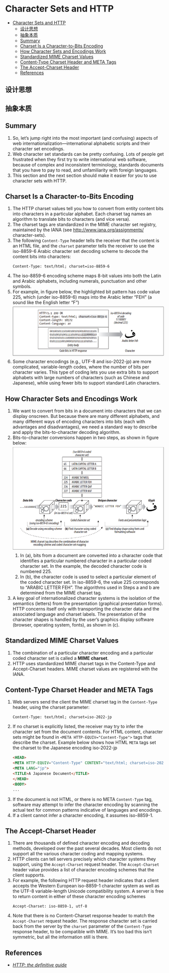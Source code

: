 # Character Sets and HTTP


<!-- TOC -->

- [Character Sets and HTTP](#character-sets-and-http)
    - [设计思想](#设计思想)
    - [抽象本质](#抽象本质)
    - [Summary](#summary)
    - [Charset Is a Character-to-Bits Encoding](#charset-is-a-character-to-bits-encoding)
    - [How Character Sets and Encodings Work](#how-character-sets-and-encodings-work)
    - [Standardized MIME Charset Values](#standardized-mime-charset-values)
    - [Content-Type Charset Header and META Tags](#content-type-charset-header-and-meta-tags)
    - [The Accept-Charset Header](#the-accept-charset-header)
    - [References](#references)

<!-- /TOC -->


## 设计思想


## 抽象本质


## Summary
1. So, let’s jump right into the most important (and confusing) aspects of web internationalization—international alphabetic scripts and their character set encodings.
2. Web character set standards can be pretty confusing. Lots of people get frustrated when they first try to write international web software, because of complex and inconsistent terminology, standards documents that you have to pay to read, and unfamiliarity with foreign languages. 
3. This section and the next section should make it easier for you to use character sets with HTTP.


## Charset Is a Character-to-Bits Encoding
1. The HTTP charset values tell you how to convert from entity content bits into characters in a particular alphabet. Each charset tag names an algorithm to translate bits to characters (and vice versa).
2.  The charset tags are standardized in the MIME character set registry, maintained by the IANA (see http://www.iana.org/assignments/ character-sets). 
3. The following `Content-Type` header tells the receiver that the content is an HTML file, and the `charset` parameter tells the receiver to use the iso-8859-6 Arabic character set decoding scheme to decode the content bits into characters: 
    ```
    Content-Type: text/html; charset=iso-8859-6
    ```
4. The iso-8859-6 encoding scheme maps 8-bit values into both the Latin and Arabic alphabets, including numerals, punctuation and other symbols.
5. For example, in figure below, the highlighted bit pattern has code value 225, which (under iso-8859-6) maps into the Arabic letter “FEH” (a sound like the English letter “F”)
    <img src="./images/01.png" width="600" style="display: block; margin: 5px 0 10px 0;" />
6. Some character encodings (e.g., UTF-8 and iso-2022-jp) are more complicated, variable-length codes, where the number of bits per character varies. This type of coding lets you use extra bits to support alphabets with large numbers of characters (such as Chinese and Japanese), while using fewer bits to support standard Latin characters.


## How Character Sets and Encodings Work
1. We want to convert from bits in a document into characters that we can display onscreen. But because there are many different alphabets, and many different ways of encoding characters into bits (each with advantages and disadvantages), we need a standard way to describe and apply the bits-to-character decoding algorithm. 
2. Bits-to-character conversions happen in two steps, as shown in figure below: 
    <img src="./images/02.png" width="600" style="display: block; margin: 5px 0 10px 0;" />
    1. In (a), bits from a document are converted into a character code that identifies a particular numbered character in a particular coded character set. In the example, the decoded character code is numbered 225. 
    2. In (b), the character code is used to select a particular element of the coded character set. In iso-8859-6, the value 225 corresponds to “ARABIC LETTER FEH”. The algorithms used in Steps a and b are determined from the MIME charset tag.
3. A key goal of internationalized character systems is the isolation of the semantics (letters) from the presentation (graphical presentation forms). HTTP concerns itself only with transporting the character data and the associated language and charset labels. The presentation of the character shapes is handled by the user’s graphics display software (browser, operating system, fonts), as shown in (c).


## Standardized MIME Charset Values
1. The combination of a particular character encoding and a particular coded character set is called a **MIME charset**. 
2. HTTP uses standardized MIME charset tags in the Content-Type and Accept-Charset headers. MIME charset values are registered with the IANA.


## Content-Type Charset Header and META Tags
1. Web servers send the client the MIME charset tag in the `Content-Type` header, using the charset parameter: 
    ```
    Content-Type: text/html; charset=iso-2022-jp 
    ```
2. If no charset is explicitly listed, the receiver may try to infer the character set from the document contents. For HTML content, character sets might be found in `<META HTTP-EQUIV="Content-Type">` tags that describe the charset. Example below shows how HTML `META` tags set the charset to the Japanese encoding iso-2022-jp
    ```html
    <HEAD>
    <META HTTP-EQUIV="Content-Type" CONTENT="text/html; charset=iso-2022-jp">
    <META LANG="jp">
    <TITLE>A Japanese Document</TITLE>
    </HEAD>
    <BODY>
    ...
    ```
3. If the document is not HTML, or there is no META `Content-Type` tag, software may attempt to infer the character encoding by scanning the actual text for common patterns indicative of languages and encodings.
4. If a client cannot infer a character encoding, it assumes iso-8859-1.


## The Accept-Charset Header
1. There are thousands of defined character encoding and decoding methods, developed over the past several decades. Most clients do not support all the various character coding and mapping systems. 
2. HTTP clients can tell servers precisely which character systems they support, using the `Accept-Charset` request header. The `Accept-Charset` header value provides a list of character encoding schemes that the client supports. 
3. For example, the following HTTP request header indicates that a client accepts the Western European iso-8859-1 character system as well as the UTF-8 variable-length Unicode compatibility system. A server is free to return content in either of these character encoding schemes
    ```
    Accept-Charset: iso-8859-1, utf-8
    ```
4. Note that there is no Content-Charset response header to match the `Accept-Charset` request header. The response character set is carried back from the server by the `charset` parameter of the `Content-Type` response header, to be compatible with MIME. It’s too bad this isn’t symmetric, but all the information still is there.


## References
* [*HTTP: the definitive guide*](https://book.douban.com/subject/1440226/)